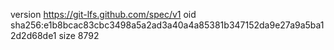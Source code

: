 version https://git-lfs.github.com/spec/v1
oid sha256:e1b8bcac83cbc3498a5a2ad3a40a4a85381b347152da9e27a9a5ba12d2d68de1
size 8792
